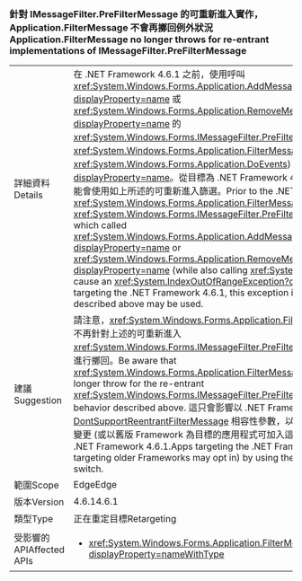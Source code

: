 ### <a name="applicationfiltermessage-no-longer-throws-for-re-entrant-implementations-of-imessagefilterprefiltermessage"></a><span data-ttu-id="bee1f-101">針對 IMessageFilter.PreFilterMessage 的可重新進入實作，Application.FilterMessage 不會再擲回例外狀況</span><span class="sxs-lookup"><span data-stu-id="bee1f-101">Application.FilterMessage no longer throws for re-entrant implementations of IMessageFilter.PreFilterMessage</span></span>

|   |   |
|---|---|
|<span data-ttu-id="bee1f-102">詳細資料</span><span class="sxs-lookup"><span data-stu-id="bee1f-102">Details</span></span>|<span data-ttu-id="bee1f-103">在 .NET Framework 4.6.1 之前，使用呼叫 <xref:System.Windows.Forms.Application.AddMessageFilter(System.Windows.Forms.IMessageFilter)?displayProperty=name> 或 <xref:System.Windows.Forms.Application.RemoveMessageFilter(System.Windows.Forms.IMessageFilter)?displayProperty=name> 的 <xref:System.Windows.Forms.IMessageFilter.PreFilterMessage(System.Windows.Forms.Message@)> 呼叫 <xref:System.Windows.Forms.Application.FilterMessage(System.Windows.Forms.Message@)> (同時呼叫 <xref:System.Windows.Forms.Application.DoEvents>) 會造成 <xref:System.IndexOutOfRangeException?displayProperty=name>。從目標為 .NET Framework 4.6.1 的應用程式開始，不會再擲回此例外狀況，而且可能會使用如上所述的可重新進入篩選。</span><span class="sxs-lookup"><span data-stu-id="bee1f-103">Prior to the .NET Framework 4.6.1, calling <xref:System.Windows.Forms.Application.FilterMessage(System.Windows.Forms.Message@)> with an <xref:System.Windows.Forms.IMessageFilter.PreFilterMessage(System.Windows.Forms.Message@)> which called <xref:System.Windows.Forms.Application.AddMessageFilter(System.Windows.Forms.IMessageFilter)?displayProperty=name> or <xref:System.Windows.Forms.Application.RemoveMessageFilter(System.Windows.Forms.IMessageFilter)?displayProperty=name> (while also calling <xref:System.Windows.Forms.Application.DoEvents>) would cause an <xref:System.IndexOutOfRangeException?displayProperty=name>.Beginning with applications targeting the .NET Framework 4.6.1, this exception is no longer thrown, and re-entrant filters as described above may be used.</span></span>|
|<span data-ttu-id="bee1f-104">建議</span><span class="sxs-lookup"><span data-stu-id="bee1f-104">Suggestion</span></span>|<span data-ttu-id="bee1f-105">請注意，<xref:System.Windows.Forms.Application.FilterMessage(System.Windows.Forms.Message@)> 將不再針對上述的可重新進入 <xref:System.Windows.Forms.IMessageFilter.PreFilterMessage(System.Windows.Forms.Message@)> 行為進行擲回。</span><span class="sxs-lookup"><span data-stu-id="bee1f-105">Be aware that <xref:System.Windows.Forms.Application.FilterMessage(System.Windows.Forms.Message@)> will no longer throw for the re-entrant <xref:System.Windows.Forms.IMessageFilter.PreFilterMessage(System.Windows.Forms.Message@)> behavior described above.</span></span> <span data-ttu-id="bee1f-106">這只會影響以 .NET Framework 4.6.1 為目標的應用程式。藉由使用 [DontSupportReentrantFilterMessage](~/docs/framework/migration-guide/mitigation-custom-imessagefilter-prefiltermessage-implementations.md#mitigation) 相容性參數，以 .NET Framework 4.6.1 為目標的應用程式可退出這項變更 (或以舊版 Framework 為目標的應用程式可加入這項變更)。</span><span class="sxs-lookup"><span data-stu-id="bee1f-106">This only affects applications targeting the .NET Framework 4.6.1.Apps targeting the .NET Framework 4.6.1 can opt out of this change (or apps targeting older Frameworks may opt in) by using the [DontSupportReentrantFilterMessage](~/docs/framework/migration-guide/mitigation-custom-imessagefilter-prefiltermessage-implementations.md#mitigation) compatibility switch.</span></span>|
|<span data-ttu-id="bee1f-107">範圍</span><span class="sxs-lookup"><span data-stu-id="bee1f-107">Scope</span></span>|<span data-ttu-id="bee1f-108">Edge</span><span class="sxs-lookup"><span data-stu-id="bee1f-108">Edge</span></span>|
|<span data-ttu-id="bee1f-109">版本</span><span class="sxs-lookup"><span data-stu-id="bee1f-109">Version</span></span>|<span data-ttu-id="bee1f-110">4.6.1</span><span class="sxs-lookup"><span data-stu-id="bee1f-110">4.6.1</span></span>|
|<span data-ttu-id="bee1f-111">類型</span><span class="sxs-lookup"><span data-stu-id="bee1f-111">Type</span></span>|<span data-ttu-id="bee1f-112">正在重定目標</span><span class="sxs-lookup"><span data-stu-id="bee1f-112">Retargeting</span></span>|
|<span data-ttu-id="bee1f-113">受影響的 API</span><span class="sxs-lookup"><span data-stu-id="bee1f-113">Affected APIs</span></span>|<ul><li><xref:System.Windows.Forms.Application.FilterMessage(System.Windows.Forms.Message@)?displayProperty=nameWithType></li></ul>|

